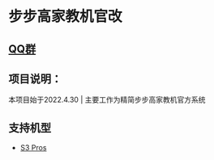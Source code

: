 # 步步高家教机官改
## [QQ群](https://jq.qq.com/?_wv=1027&k=XEqlOslZ)
## 项目说明：

  本项目始于2022.4.30 | 主要工作为精简步步高家教机官方系统
  
    
##  支持机型
- [S3 Pros](S3Pros.md)

